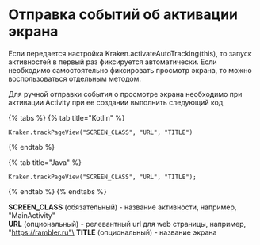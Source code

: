 # Отправка событий об активации экрана

Если передается настройка Kraken.activateAutoTracking(this), то запуск активностей в первый раз фиксируется автоматически. Если необходимо самостоятельно фиксировать просмотр экрана, то можно воспользоваться отдельным методом.

Для ручной отправки события о просмотре экрана необходимо при активации Activity при ее создании выполнить следующий код

{% tabs %}
{% tab title="Kotlin" %}
```
Kraken.trackPageView("SCREEN_CLASS", "URL", "TITLE")
```
{% endtab %}

{% tab title="Java" %}
```
Kraken.trackPageView("SCREEN_CLASS", "URL", "TITLE");
```
{% endtab %}
{% endtabs %}

**SCREEN\_CLASS** (обязательный) - название активности, например, "MainActivity"\
**URL** (опциональный) - релевантный url для web страницы, например, "https://rambler.ru"\
**TITLE** (опциональный) - название экрана
